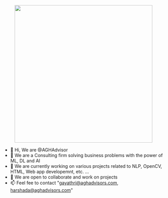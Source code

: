 <p align="center">
<img src="" width="430">
</p>

- 👋 Hi, We are @AGHAdvisor
- 👀 We are a Consulting firm solving business problems with the power of ML, DL and AI
- 🌱 We are currently working on various projects related to NLP, OpenCV, HTML, Web app developemnt, etc. ...
- 💞️ We are open to collaborate and work on projects
- 📫 Feel fee to contact "gayathri@aghadvisors.com, harshada@aghadvisors.com"

<!---
AGHAdvisor/AGHAdvisor is a ✨ special ✨ repository because its `README.md` (this file) appears on your GitHub profile.
You can click the Preview link to take a look at your changes.
--->
